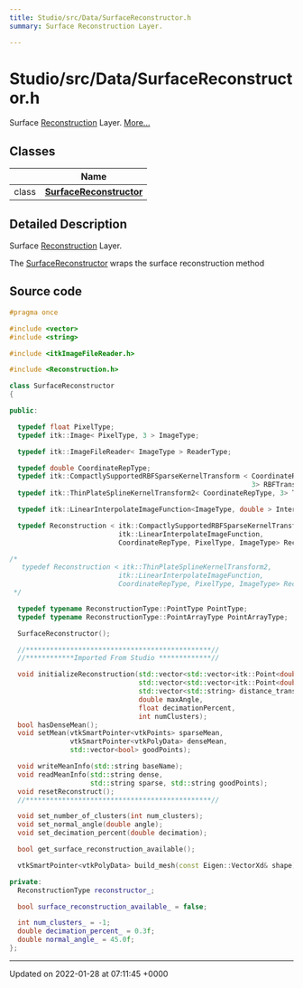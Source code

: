 ```yaml
---
title: Studio/src/Data/SurfaceReconstructor.h
summary: Surface Reconstruction Layer. 

---
```


# Studio/src/Data/SurfaceReconstructor.h

Surface [Reconstruction](../Classes/classReconstruction.md) Layer.  [More...](#detailed-description)

## Classes

|                | Name           |
| -------------- | -------------- |
| class | **[SurfaceReconstructor](../Classes/classSurfaceReconstructor.md)**  |

## Detailed Description

Surface [Reconstruction](../Classes/classReconstruction.md) Layer. 

The [SurfaceReconstructor](../Classes/classSurfaceReconstructor.md) wraps the surface reconstruction method 




## Source code

```cpp
#pragma once

#include <vector>
#include <string>

#include <itkImageFileReader.h>

#include <Reconstruction.h>

class SurfaceReconstructor
{

public:

  typedef float PixelType;
  typedef itk::Image< PixelType, 3 > ImageType;

  typedef itk::ImageFileReader< ImageType > ReaderType;

  typedef double CoordinateRepType;
  typedef itk::CompactlySupportedRBFSparseKernelTransform < CoordinateRepType,
                                                            3> RBFTransformType;
  typedef itk::ThinPlateSplineKernelTransform2< CoordinateRepType, 3> ThinPlateSplineType;

  typedef itk::LinearInterpolateImageFunction<ImageType, double > InterpolatorType;

  typedef Reconstruction < itk::CompactlySupportedRBFSparseKernelTransform,
                           itk::LinearInterpolateImageFunction,
                           CoordinateRepType, PixelType, ImageType> ReconstructionType;

/*
   typedef Reconstruction < itk::ThinPlateSplineKernelTransform2,
                           itk::LinearInterpolateImageFunction,
                           CoordinateRepType, PixelType, ImageType> ReconstructionType;
 */

  typedef typename ReconstructionType::PointType PointType;
  typedef typename ReconstructionType::PointArrayType PointArrayType;

  SurfaceReconstructor();

  //**********************************************//
  //************Imported From Studio *************//

  void initializeReconstruction(std::vector<std::vector<itk::Point<double>>> local_pts,
                                std::vector<std::vector<itk::Point<double>>> global_pts,
                                std::vector<std::string> distance_transforms,
                                double maxAngle,
                                float decimationPercent,
                                int numClusters);
  bool hasDenseMean();
  void setMean(vtkSmartPointer<vtkPoints> sparseMean,
               vtkSmartPointer<vtkPolyData> denseMean,
               std::vector<bool> goodPoints);

  void writeMeanInfo(std::string baseName);
  void readMeanInfo(std::string dense,
                    std::string sparse, std::string goodPoints);
  void resetReconstruct();
  //**********************************************//

  void set_number_of_clusters(int num_clusters);
  void set_normal_angle(double angle);
  void set_decimation_percent(double decimation);

  bool get_surface_reconstruction_available();

  vtkSmartPointer<vtkPolyData> build_mesh(const Eigen::VectorXd& shape);

private:
  ReconstructionType reconstructor_;

  bool surface_reconstruction_available_ = false;

  int num_clusters_ = -1;
  double decimation_percent_ = 0.3f;
  double normal_angle_ = 45.0f;
};
```


-------------------------------

Updated on 2022-01-28 at 07:11:45 +0000
